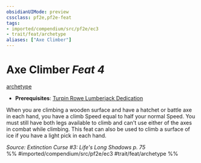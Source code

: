 ```yaml
---
obsidianUIMode: preview
cssclass: pf2e,pf2e-feat
tags:
- imported/compendium/src/pf2e/ec3
- trait/feat/archetype
aliases: ["Axe Climber"]
---
```

# Axe Climber  *Feat 4*  
[archetype](archetype.md)  

- **Prerequisites**: [Turpin Rowe Lumberjack Dedication](turpin-rowe-lumberjack-dedication-ec3.md)

When you are climbing a wooden surface and have a hatchet or battle axe in each hand, you have a climb Speed equal to half your normal Speed. You must still have both legs available to climb and can't use either of the axes in combat while climbing. This feat can also be used to climb a surface of ice if you have a light pick in each hand.

*Source: Extinction Curse #3: Life's Long Shadows p. 75*  
%% #imported/compendium/src/pf2e/ec3 #trait/feat/archetype %%